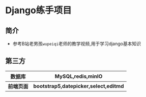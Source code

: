 # Django练手项目

## 简介

- 参考B站老男孩`wupeiqi`老师的教学视频,用于学习django基本知识

## 第三方

| 数据库       | MySQL,redis,minIO                       |
| ------------ | --------------------------------------- |
| **前端页面** | **bootstrap5,datepicker,select,editmd** |



